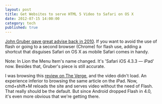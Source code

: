```yaml
---
layout: post
title: Get Websites to serve HTML 5 Video to Safari on OS X
date: 2012-07-15 14:00:00
category: tech
published: true
---
```


[John Gruber gave great advise back in 2010](http://daringfireball.net/2010/11/masquerading_as_mobile_safari). If you want to avoid the use of flash or going to a second browser (Chrome) for flash use, adding a shortcut that disguises Safari on OS X as mobile Safari comes in handy. 

Note: In Lion the Menu Item's name changed. It's 'Safari iOS 4.3.3 — iPad' now. Besides that, Gruber's piece is still accurate.

I was browsing this [review on The Verge](http://www.theverge.com/2012/7/12/3151427/acer-aspire-s5-review), and the video didn't load. An experience inferior to browsing the same article on the iPad. Now, cmd+shift+M reloads the site and serves video without the need of Flash. That really should be the default. But since Android dropped Flash in 4.0, it's even more obvious that we're getting there.